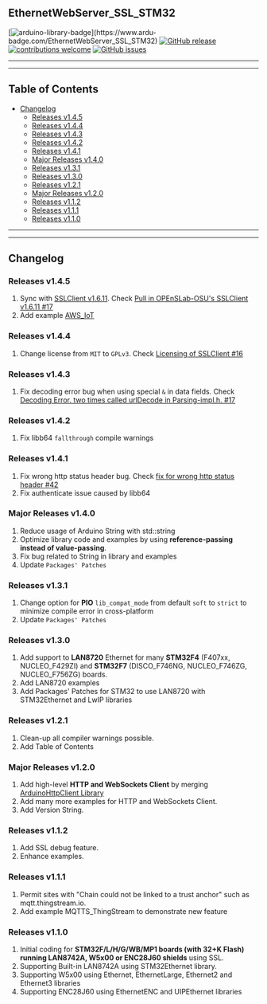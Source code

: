 ## EthernetWebServer_SSL_STM32

[![arduino-library-badge](https://www.ardu-badge.com/badge/EthernetWebServer_SSL_STM32.svg?)](https://www.ardu-badge.com/EthernetWebServer_SSL_STM32)
[![GitHub release](https://img.shields.io/github/release/khoih-prog/EthernetWebServer_SSL_STM32.svg)](https://github.com/khoih-prog/EthernetWebServer_SSL_STM32/releases)
[![contributions welcome](https://img.shields.io/badge/contributions-welcome-brightgreen.svg?style=flat)](#Contributing)
[![GitHub issues](https://img.shields.io/github/issues/khoih-prog/EthernetWebServer_SSL_STM32.svg)](http://github.com/khoih-prog/EthernetWebServer_SSL_STM32/issues)

---
---

## Table of Contents

* [Changelog](#changelog)
  * [Releases v1.4.5](#releases-v145)
  * [Releases v1.4.4](#releases-v144)
  * [Releases v1.4.3](#releases-v143)
  * [Releases v1.4.2](#releases-v142)
  * [Releases v1.4.1](#releases-v141)
  * [Major Releases v1.4.0](#major-releases-v140)
  * [Releases v1.3.1](#releases-v131)
  * [Releases v1.3.0](#releases-v130)
  * [Releases v1.2.1](#releases-v121)
  * [Major Releases v1.2.0](#major-releases-v120)
  * [Releases v1.1.2](#releases-v112)
  * [Releases v1.1.1](#releases-v111)
  * [Releases v1.1.0](#releases-v110)

---
---

## Changelog

### Releases v1.4.5

1. Sync with [SSLClient v1.6.11](https://github.com/OPEnSLab-OSU/SSLClient/releases/tag/v1.6.11). Check [Pull in OPEnSLab-OSU's SSLClient v1.6.11 #17](https://github.com/khoih-prog/EthernetWebServer_SSL/issues/17)
2. Add example [AWS_IoT](examples/AWS_IoT)


### Releases v1.4.4

1. Change license from `MIT` to `GPLv3`. Check [Licensing of SSLClient #16](https://github.com/khoih-prog/EthernetWebServer_SSL/issues/16)

### Releases v1.4.3

1. Fix decoding error bug when using special `&` in data fields. Check [Decoding Error. two times called urlDecode in Parsing-impl.h. #17](https://github.com/khoih-prog/WiFiWebServer/issues/17)

### Releases v1.4.2

1. Fix libb64 `fallthrough` compile warnings

### Releases v1.4.1

1. Fix wrong http status header bug. Check [fix for wrong http status header #42](https://github.com/khoih-prog/EthernetWebServer/pull/42)
2. Fix authenticate issue caused by libb64


### Major Releases v1.4.0

1. Reduce usage of Arduino String with std::string
2. Optimize library code and examples by using **reference-passing instead of value-passing**.
3. Fix bug related to String in library and examples
4. Update `Packages' Patches`

### Releases v1.3.1

1. Change option for **PIO** `lib_compat_mode` from default `soft` to `strict` to minimize compile error in cross-platform
2. Update `Packages' Patches`

### Releases v1.3.0

1. Add support to **LAN8720** Ethernet for many **STM32F4** (F407xx, NUCLEO_F429ZI) and **STM32F7** (DISCO_F746NG, NUCLEO_F746ZG, NUCLEO_F756ZG) boards.
2. Add LAN8720 examples
3. Add Packages' Patches for STM32 to use LAN8720 with STM32Ethernet and LwIP libraries

### Releases v1.2.1

1. Clean-up all compiler warnings possible.
2. Add Table of Contents

### Major Releases v1.2.0

1. Add high-level **HTTP and WebSockets Client** by merging [ArduinoHttpClient Library](https://github.com/arduino-libraries/ArduinoHttpClient)
2. Add many more examples for HTTP and WebSockets Client.
3. Add Version String.

### Releases v1.1.2

1. Add SSL debug feature.
2. Enhance examples.

### Releases v1.1.1

1. Permit sites with "Chain could not be linked to a trust anchor" such as mqtt.thingstream.io.
2. Add example MQTTS_ThingStream to demonstrate new feature

### Releases v1.1.0

1. Initial coding for **STM32F/L/H/G/WB/MP1 boards (with 32+K Flash) running LAN8742A, W5x00 or ENC28J60 shields** using SSL.
2. Supporting Built-in LAN8742A using STM32Ethernet library.
3. Supporting W5x00 using Ethernet, EthernetLarge, Ethernet2 and Ethernet3 libraries
4. Supporting ENC28J60 using EthernetENC and UIPEthernet libraries


